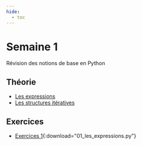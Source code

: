 ```yaml
---
hide:
  - toc
---
```

# Semaine 1

Révision des notions de base en Python

## Théorie
- [Les expressions](theorie/01_les_expressions.md)
- [Les structures itératives](theorie/02_structures_iteratives.md)

## Exercices
- [Exercices 1](exercices/01_les_expressions.py){:download="01_les_expressions.py"}
